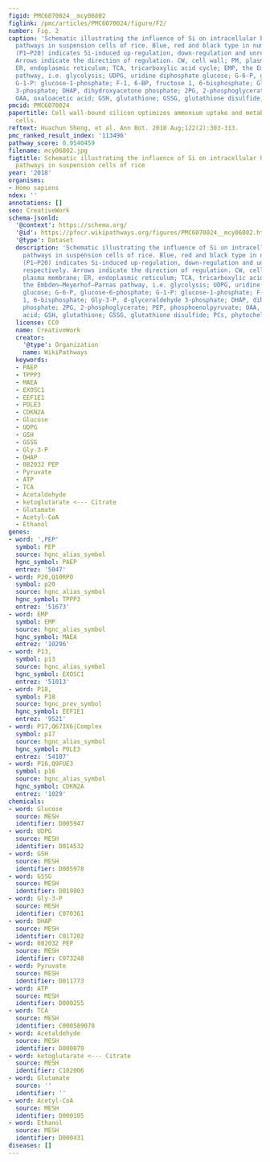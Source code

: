 ```yaml
---
figid: PMC6070024__mcy06802
figlink: /pmc/articles/PMC6070024/figure/F2/
number: Fig. 2
caption: 'Schematic illustrating the influence of Si on intracellular biochemical
  pathways in suspension cells of rice. Blue, red and black type in numbered proteins
  (P1–P20) indicates Si-induced up-regulation, down-regulation and unregulation, respectively.
  Arrows indicate the direction of regulation. CW, cell wall; PM, plasma membrane;
  ER, endoplasmic reticulum; TCA, tricarboxylic acid cycle; EMP, the Embden–Meyerhof–Parnas
  pathway, i.e. glycolysis; UDPG, uridine diphosphate glucose; G-6-P, glucose-6-phosphate;
  G-1-P: glucose-1-phosphate; F-1, 6-BP, fructose 1, 6-bisphosphate; Gly-3-P, d-glyceraldehyde
  3-phosphate; DHAP, dihydroxyacetone phosphate; 2PG, 2-phosphoglycerate; PEP, phosphoenolpyruvate;
  OAA, oxaloacetic acid; GSH, glutathione; GSSG, glutathione disulfide; PCs, phytochelatins.'
pmcid: PMC6070024
papertitle: Cell wall-bound silicon optimizes ammonium uptake and metabolism in rice
  cells.
reftext: Huachun Sheng, et al. Ann Bot. 2018 Aug;122(2):303-313.
pmc_ranked_result_index: '113496'
pathway_score: 0.9540459
filename: mcy06802.jpg
figtitle: Schematic illustrating the influence of Si on intracellular biochemical
  pathways in suspension cells of rice
year: '2018'
organisms:
- Homo sapiens
ndex: ''
annotations: []
seo: CreativeWork
schema-jsonld:
  '@context': https://schema.org/
  '@id': https://pfocr.wikipathways.org/figures/PMC6070024__mcy06802.html
  '@type': Dataset
  description: 'Schematic illustrating the influence of Si on intracellular biochemical
    pathways in suspension cells of rice. Blue, red and black type in numbered proteins
    (P1–P20) indicates Si-induced up-regulation, down-regulation and unregulation,
    respectively. Arrows indicate the direction of regulation. CW, cell wall; PM,
    plasma membrane; ER, endoplasmic reticulum; TCA, tricarboxylic acid cycle; EMP,
    the Embden–Meyerhof–Parnas pathway, i.e. glycolysis; UDPG, uridine diphosphate
    glucose; G-6-P, glucose-6-phosphate; G-1-P: glucose-1-phosphate; F-1, 6-BP, fructose
    1, 6-bisphosphate; Gly-3-P, d-glyceraldehyde 3-phosphate; DHAP, dihydroxyacetone
    phosphate; 2PG, 2-phosphoglycerate; PEP, phosphoenolpyruvate; OAA, oxaloacetic
    acid; GSH, glutathione; GSSG, glutathione disulfide; PCs, phytochelatins.'
  license: CC0
  name: CreativeWork
  creator:
    '@type': Organization
    name: WikiPathways
  keywords:
  - PAEP
  - TPPP3
  - MAEA
  - EXOSC1
  - EEF1E1
  - POLE3
  - CDKN2A
  - Glucose
  - UDPG
  - GSH
  - GSSG
  - Gly-3-P
  - DHAP
  - 082032 PEP
  - Pyruvate
  - ATP
  - TCA
  - Acetaldehyde
  - ketoglutarate <--- Citrate
  - Glutamate
  - Acetyl-CoA
  - Ethanol
genes:
- word: ',PEP'
  symbol: PEP
  source: hgnc_alias_symbol
  hgnc_symbol: PAEP
  entrez: '5047'
- word: P20,Q10RPO
  symbol: p20
  source: hgnc_alias_symbol
  hgnc_symbol: TPPP3
  entrez: '51673'
- word: EMP
  symbol: EMP
  source: hgnc_alias_symbol
  hgnc_symbol: MAEA
  entrez: '10296'
- word: P13,
  symbol: p13
  source: hgnc_alias_symbol
  hgnc_symbol: EXOSC1
  entrez: '51013'
- word: P18,
  symbol: P18
  source: hgnc_prev_symbol
  hgnc_symbol: EEF1E1
  entrez: '9521'
- word: P17,Q67IX6|Complex
  symbol: p17
  source: hgnc_alias_symbol
  hgnc_symbol: POLE3
  entrez: '54107'
- word: P16,Q9FUE3
  symbol: p16
  source: hgnc_alias_symbol
  hgnc_symbol: CDKN2A
  entrez: '1029'
chemicals:
- word: Glucose
  source: MESH
  identifier: D005947
- word: UDPG
  source: MESH
  identifier: D014532
- word: GSH
  source: MESH
  identifier: D005978
- word: GSSG
  source: MESH
  identifier: D019803
- word: Gly-3-P
  source: MESH
  identifier: C070361
- word: DHAP
  source: MESH
  identifier: C017202
- word: 082032 PEP
  source: MESH
  identifier: C073248
- word: Pyruvate
  source: MESH
  identifier: D011773
- word: ATP
  source: MESH
  identifier: D000255
- word: TCA
  source: MESH
  identifier: C000589078
- word: Acetaldehyde
  source: MESH
  identifier: D000079
- word: ketoglutarate <--- Citrate
  source: MESH
  identifier: C102006
- word: Glutamate
  source: ''
  identifier: ''
- word: Acetyl-CoA
  source: MESH
  identifier: D000105
- word: Ethanol
  source: MESH
  identifier: D000431
diseases: []
---
```

